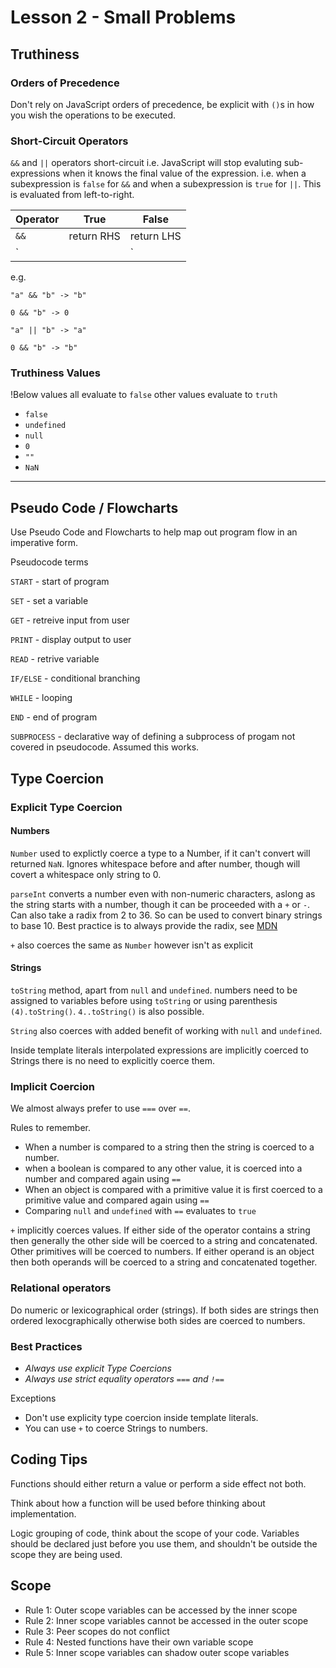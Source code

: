 # Lesson 2 - Small Problems

## Truthiness

### Orders of Precedence

Don't rely on JavaScript orders of precedence, be explicit with `()`s in how you wish the operations to be executed.

### Short-Circuit Operators

`&&` and `||` operators short-circuit i.e. JavaScript will stop evaluting sub-expressions when it knows the final value of the expression. i.e. when a subexpression is `false` for `&&` and when a subexpression is `true` for `||`. This is evaluated from left-to-right.

Operator | True | False
--- | --- | ---
`&&` | return RHS | return LHS
`||` | return LHS | return RHS

e.g.

`"a" && "b" -> "b"`

`0 && "b" -> 0`

`"a" || "b" -> "a"`

`0 && "b" -> "b"`

### Truthiness Values
!Below values all evaluate to `false` other values evaluate to `truth`

- `false`
- `undefined`
- `null`
- `0`
- `""`
- `NaN`

***

## Pseudo Code / Flowcharts

Use Pseudo Code and Flowcharts to help map out program flow in an imperative form.

Pseudocode terms 

`START` - start of program

`SET` - set a variable

`GET` - retreive input from user

`PRINT` - display output to user

`READ` - retrive variable

`IF/ELSE` - conditional branching

`WHILE` - looping

`END` - end of program

`SUBPROCESS` - declarative way of defining a subprocess of progam not covered in pseudocode. Assumed this works.

## Type Coercion

### Explicit Type Coercion

#### Numbers

`Number` used to explictly coerce a type to a Number, if it can't convert will returned `NaN`. Ignores whitespace before and after number, though will covert a whitespace only string to 0.

`parseInt` converts a number even with non-numeric characters, aslong as the string starts with a number, though it can be proceeded with a `+` or `-`. Can also take a radix from 2 to 36. So can be used to convert binary strings to base 10. Best practice is to always provide the radix, see [MDN](https://developer.mozilla.org/en-US/docs/Web/JavaScript/Reference/Global_Objects/parseInt#Description)

`+` also coerces the same as `Number` however isn't as explicit

#### Strings

`toString` method, apart from `null` and `undefined`. numbers need to be assigned to variables before using `toString` or using parenthesis `(4).toString()`. `4..toString()` is also possible.

`String` also coerces with added benefit of working with `null` and `undefined`.

Inside template literals interpolated expressions are implicitly coerced to Strings there is no need to explicitly coerce them.

### Implicit Coercion

We almost always prefer to use `===` over `==`.

Rules to remember.

- When a number is compared to a string then the string is coerced to a number.
- when a boolean is compared to any other value, it is coerced into a number and compared again using `==`
- When an object is compared with a primitive value it is first coerced to a primitive value and compared again using `==`
- Comparing `null` and `undefined` with `==` evaluates to `true`

`+` implicitly coerces values. If either side of the operator contains a string then generally the other side will be coerced to a string and concatenated. Other primitives will be coerced to numbers. If either operand is an object then both operands will be coerced to a string and concatenated together.

### Relational operators

Do numeric or lexicographical order (strings). If both sides are strings then ordered lexocgraphically otherwise both sides are coerced to numbers.

### Best Practices 

- *Always use explicit Type Coercions*
- *Always use strict equality operators `===` and `!==`*

Exceptions 
- Don't use explicity type coercion inside template literals.
- You can use `+` to coerce Strings to numbers.

## Coding Tips

Functions should either return a value or perform a side effect not both.

Think about how a function will be used before thinking about implementation.

Logic grouping of code, think about the scope of your code. Variables should be declared just before you use them, and shouldn't be outside the scope they are being used.

## Scope

- Rule 1: Outer scope variables can be accessed by the inner scope
- Rule 2: Inner scope variables cannot be accessed in the outer scope
- Rule 3: Peer scopes do not conflict
- Rule 4: Nested functions have their own variable scope
- Rule 5: Inner scope variables can shadow outer scope variables